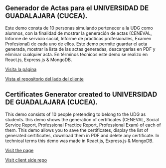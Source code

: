 ## Generador de Actas para el UNIVERSIDAD DE GUADALAJARA (CUCEA).

Este demo consta de 10 personas simulando pertenecer a la UDG como alumnos, 
con la finalidad de mostrar la generación de actas (CENEVAL, Informe de servicio social, Informe de prácticas profesionales, Examen Profesional) de cada uno de ellos.
Este demo permite guardar el acta generada, mostrar la lista de las actas generadas, descargarlas en PDF y eliminar cualquier acta. 
En términos técnicos este demo se realizo en React.js, Express.js & MongoDB.

[Visita la página](https://actas-udg.netlify.app)

[Vista el repositorio del lado del cliente](https://github.com/adanlazcano/actas-udg-front-end)


## Certificates Generator created to UNIVERSIDAD DE GUADALAJARA (CUCEA).

This demo consists of 10 people pretending to belong to the UDG as students.
this demo shows the generation of certificates (CENEVAL, Social Service Report, Professional Practice Report, Professional Exam) of each of them.
This demo allows you to save the certificates, display the list of generated certificates, download them in PDF and delete any certificate.
In technical terms this demo was made in React.js, Express.js & MongoDB.

[Visit the page](https://actas-udg.netlify.app)

[Visit client side repo](https://github.com/adanlazcano/actas-udg-front-end)
